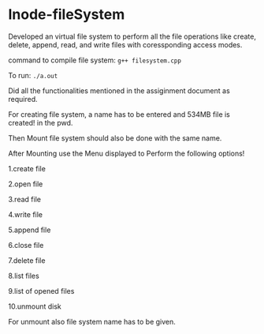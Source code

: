 # Inode-fileSystem

Developed an virtual file system to perform all the file operations like create, delete, append, read, and write files with coressponding access modes. 

command to compile file system:	`g++ filesystem.cpp`

To run: `./a.out`

Did all the functionalities mentioned in the assiginment document as required.

For creating file system, a name has to be entered and 534MB file is created! in the pwd.

Then Mount file system should also be done with the same name.

After Mounting use the Menu displayed to Perform the following options!

1.create file

2.open file

3.read file

4.write file

5.append file

6.close file

7.delete file

8.list files

9.list of opened files

10.unmount disk

For unmount also file system name has to be given.
